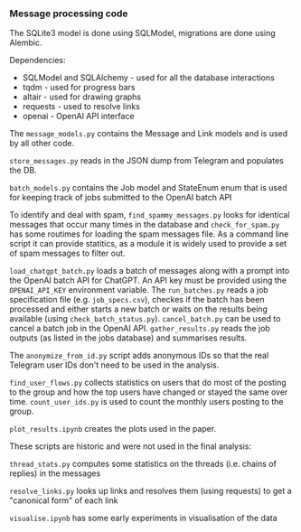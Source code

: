 ### Message processing code

The SQLite3 model is done using SQLModel, migrations are done using Alembic.

Dependencies:
* SQLModel and SQLAlchemy - used for all the database interactions
* tqdm - used for progress bars
* altair - used for drawing graphs
* requests - used to resolve links
* openai - OpenAI API interface

The `message_models.py` contains the Message and Link models and is used by all other code.

`store_messages.py` reads in the JSON dump from Telegram and populates the DB.

`batch_models.py` contains the Job model and StateEnum enum that is used for keeping track of jobs submitted to the OpenAI batch API

To identify and deal with spam, `find_spammy_messages.py` looks for identical messages that occur many times in the database and
`check_for_spam.py` has some routimes for loading the spam messages file. As a command line script it can provide statitics, as a module it is widely used to provide a set of spam messages to filter out.

`load_chatgpt_batch.py` loads a batch of messages along with a prompt into the OpenAI batch API for ChatGPT. An API key must be provided using the `OPENAI_API_KEY` environment variable. The `run_batches.py` reads a job specification file (e.g. `job_specs.csv`),
checkes if the batch has been processed and either starts a new batch or waits on the results being available (using `check_batch_status.py`). `cancel_batch.py` can be used to cancel a batch job in the OpenAI API. `gather_results.py` reads the job outputs (as listed in the jobs database) and summarises results.

The `anonymize_from_id.py` script adds anonymous IDs so that the real Telegram user IDs don't need to be used in the analysis.

`find_user_flows.py` collects statistics on users that do most of the posting to the group and how the top users have changed or stayed the same over time. `count_user_ids.py` is used to count the monthly users posting to the group.

`plot_results.ipynb` creates the plots used in the paper.

These scripts are historic and were not used in the final analysis:

`thread_stats.py` computes some statistics on the threads (i.e. chains of replies) in the messages

`resolve_links.py` looks up links and resolves them (using requests) to get a "canonical form" of each link

`visualise.ipynb` has some early experiments in visualisation of the data

